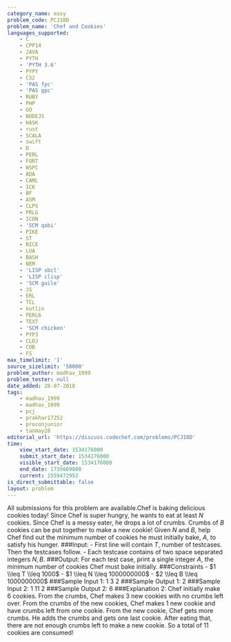 ```yaml
---
category_name: easy
problem_code: PCJ18D
problem_name: 'Chef and Cookies'
languages_supported:
    - C
    - CPP14
    - JAVA
    - PYTH
    - 'PYTH 3.6'
    - PYPY
    - CS2
    - 'PAS fpc'
    - 'PAS gpc'
    - RUBY
    - PHP
    - GO
    - NODEJS
    - HASK
    - rust
    - SCALA
    - swift
    - D
    - PERL
    - FORT
    - WSPC
    - ADA
    - CAML
    - ICK
    - BF
    - ASM
    - CLPS
    - PRLG
    - ICON
    - 'SCM qobi'
    - PIKE
    - ST
    - NICE
    - LUA
    - BASH
    - NEM
    - 'LISP sbcl'
    - 'LISP clisp'
    - 'SCM guile'
    - JS
    - ERL
    - TCL
    - kotlin
    - PERL6
    - TEXT
    - 'SCM chicken'
    - PYP3
    - CLOJ
    - COB
    - FS
max_timelimit: '1'
source_sizelimit: '50000'
problem_author: madhav_1999
problem_tester: null
date_added: 28-07-2018
tags:
    - madhav_1999
    - madhav_1999
    - pcj
    - prakhar17252
    - proconjunior
    - tanmay28
editorial_url: 'https://discuss.codechef.com/problems/PCJ18D'
time:
    view_start_date: 1534176000
    submit_start_date: 1534176000
    visible_start_date: 1534176000
    end_date: 1735669800
    current: 1559472953
is_direct_submittable: false
layout: problem
---
```

All submissions for this problem are available.Chef is baking delicious cookies today! Since Chef is super hungry, he wants to eat at least $N$ cookies. Since Chef is a messy eater, he drops a lot of crumbs. Crumbs of $B$ cookies can be put together to make a new cookie! Given $N$ and $B$, help Chef find out the minimum number of cookies he must initially bake, $A$, to satisfy his hunger. ###Input: - First line will contain $T$, number of testcases. Then the testcases follow. - Each testcase contains of two space separated integers $N, B$. ###Output: For each test case, print a single integer $A$, the minimum number of cookies Chef must bake initially. ###Constraints - $1 \\leq T \\leq 1000$ - $1 \\leq N \\leq 1000000000$ - $2 \\leq B \\leq 1000000000$ ###Sample Input 1: 1 3 2 ###Sample Output 1: 2 ###Sample Input 2: 1 11 2 ###Sample Output 2: 6 ###Explanation 2: Chef initially make 6 cookies. From the crumbs, Chef makes 3 new cookies with no crumbs left over. From the crumbs of the new cookies, Chef makes 1 new cookie and have crumbs left from one cookie. From the new cookie, Chef gets more crumbs. He adds the crumbs and gets one last cookie. After eating that, there are not enough crumbs left to make a new cookie. So a total of 11 cookies are consumed!
